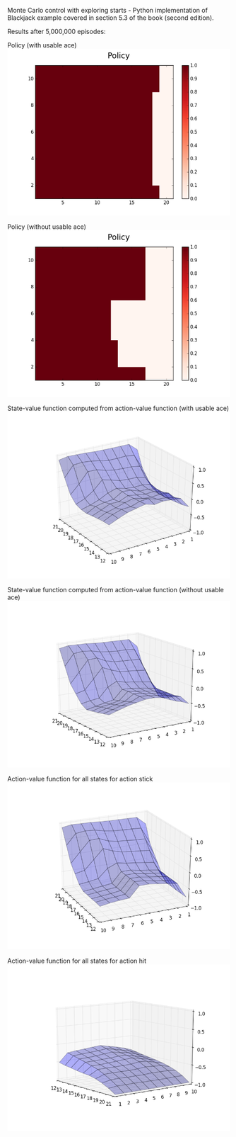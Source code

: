 Monte Carlo control with exploring starts - Python implementation of Blackjack example covered in section 5.3 of the book (second edition).


Results after 5,000,000 episodes:

Policy (with usable ace)
![image](policy_usable_ace.png)

Policy (without usable ace)
![image](policy_no_usable_ace.png)

State-value function computed from action-value function (with usable ace)
![image](state_value_usable_ace.png)

State-value function computed from action-value function (without usable ace)
![image](state_value_no_usable_ace.png)

Action-value function for all states for action stick
![image](action_value_for_action_stick_with_no_usable_ace.png)

Action-value function for all states for action hit
![image](action_value_for_action_hit_with_no_usable_ace.png)
